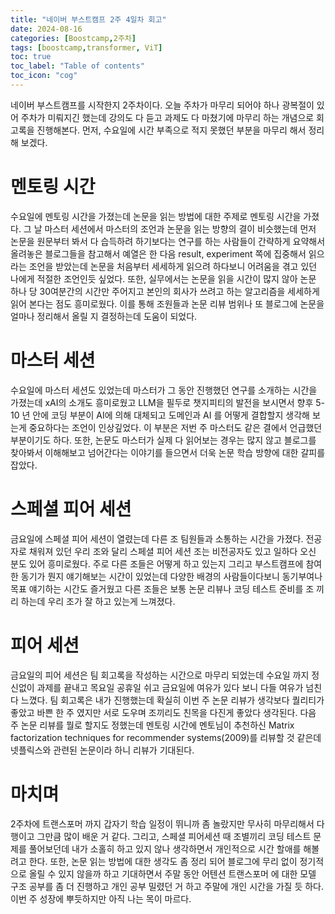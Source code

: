 ```yaml
---
title: "네이버 부스트캠프 2주 4일차 회고"
date: 2024-08-16
categories: [Boostcamp,2주차]
tags: [boostcamp,transformer, ViT]
toc: true
toc_label: "Table of contents"
toc_icon: "cog"
---
```


네이버 부스트캠프를 시작한지 2주차이다. 오늘 주차가 마무리 되어야 하나 광복절이 있어 주차가 미뤄지긴 했는데 강의도 다 듣고 과제도 다 마쳤기에 마무리 하는 개념으로 회고록을 진행해본다. 먼저, 수요일에 시간 부족으로 적지 못했던 부분을 마무리 해서 정리해 보겠다.

# 멘토링 시간
수요일에 멘토링 시간을 가졌는데 논문을 읽는 방법에 대한 주제로 멘토링 시간을 가졌다. 그 날 마스터 세션에서 마스터의 조언과 논문을 읽는 방향의 결이 비슷했는데 먼저 논문을 원문부터 봐서 다 습득하려 하기보다는 연구를 하는 사람들이 간략하게 요약해서 올려놓은
블로그들을 참고해서 예열은 한 다음 result, experiment 쪽에 집중해서 읽으라는 조언을 받았는데 논문을 처음부터 세세하게 읽으려 하다보니 어려움을 겪고 있던 나에게 적절한 조언인듯 싶었다. 또한, 실무에서는 논문을 읽을 시간이 많지 않아 논문 하나 당 30여분간의
시간만 주어지고 본인의 회사가 쓰려고 하는 알고리즘을 세세하게 읽어 본다는 점도 흥미로웠다. 이를 통해 조원들과 논문 리뷰 범위나 또 블로그에 논문을 얼마나 정리해서 올릴 지 결정하는데 도움이 되었다.

# 마스터 세션 

수요일에 마스터 세션도 있었는데 마스터가 그 동안 진행했던 연구를 소개하는 시간을 가졌는데 xAI의 소개도 흥미로웠고 LLM을 필두로 챗지피티의 발전을 보시면서 향후 5-10 년 안에 코딩 부분이 AI에 의해 대체되고 도메인과 AI 를 어떻게 결합할지 생각해 보는게 중요하다는 
조언이 인상깊었다. 이 부분은 저번 주 마스터도 같은 결에서 언급했던 부분이기도 하다. 또한, 논문도 마스터가 실제 다 읽어보는 경우는 많지 않고 블로그를 찾아봐서 이해해보고 넘어간다는 이야기를 들으면서 더욱 논문 학습 방향에 대한 갈피를 잡았다.

# 스페셜 피어 세션

금요일에 스페셜 피어 세션이 열렸는데 다른 조 팀원들과 소통하는 시간을 가졌다. 전공자로 채워져 있던 우리 조와 달리 스페셜 피어 세션 조는 비전공자도 있고 일하다 오신 분도 있어 흥미로웠다. 주로 다른 조들은 어떻게 하고 있는지 그리고 부스트캠프에
참여한 동기가 뭔지 얘기해보는 시간이 있었는데 다양한 배경의 사람들이다보니 동기부여나 목표 얘기하는 시간도 즐거웠고 다른 조들은 보통 논문 리뷰나 코딩 테스트 준비를 조 끼리 하는데 우리 조가 잘 하고 있는게 느껴졌다.

# 피어 세션

금요일의 피어 세션은 팀 회고록을 작성하는 시간으로 마무리 되었는데 수요일 까지 정신없이 과제를 끝내고 목요일 공휴일 쉬고 금요일에 여유가 있다 보니 다들 여유가 넘친다 느꼈다. 팀 회고록은 내가 진행했는데 확실히 이번 주 논문 리뷰가 생각보다 퀄리티가 좋았고
바쁜 한 주 였지만 서로 도우며 조끼리도 친목을 다진게 좋았다 생각된다. 다음 주 논문 리뷰를 뭘로 할지도 정했는데 멘토링 시간에 멘토님이 추천하신 Matrix factorization techniques for recommender systems(2009)를 리뷰할 것 같은데 
넷플릭스와 관련된 논문이라 하니 리뷰가 기대된다. 

# 마치며

2주차에 트랜스포머 까지 갑자기 학습 일정이 뛰니까 좀 놀랐지만 무사히 마무리해서 다행이고 그만큼 많이 배운 거 같다. 그리고, 스페셜 피어세션 때 조별끼리 코딩 테스트 문제를 풀어보던데 내가 소홀히 하고 있지 않나 생각하면서 개인적으로 시간 할애를
해볼려고 한다. 또한, 논문 읽는 방법에 대한 생각도 좀 정리 되어 블로그에 무리 없이 정기적으로 올릴 수 있지 않을까 하고 기대하면서 주말 동안 어텐션 트랜스포머 에 대한 모델 구조 공부를 좀 더 진행하고 개인 공부 밀렸던 거 하고 주말에 개인 시간을 
가질 듯 하다. 이번 주 성장에 뿌듯하지만 아직 나는 목이 마르다.



